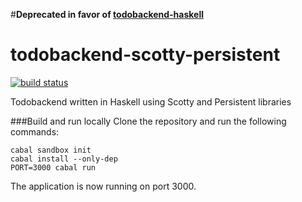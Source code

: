 #**Deprecated in favor of [todobackend-haskell](https://github.com/jhedev/todobackend-haskell)**

todobackend-scotty-persistent
=============================
[![build status](https://circleci.com/gh/jhedev/todobackend-scotty-persistent.svg?style=shield)](https://circleci.com/gh/jhedev/todobackend-scotty-persistent/tree/master)


Todobackend written in Haskell using Scotty and Persistent libraries

###Build and run locally
Clone the repository and run the following commands:

```
cabal sandbox init
cabal install --only-dep
PORT=3000 cabal run
```

The application is now running on port 3000.
